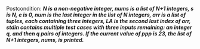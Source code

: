 Postcondition: ***N is a non-negative integer, nums is a list of N+1 integers, s is N, e is 0, num is the last integer in the list of N integers, arr is a list of tuples, each containing three integers, LA is the second last index of arr, stdin contains multiple test cases with three inputs remaining: an integer q, and then q pairs of integers. If the current value of ppp is 23, the list of N+1 integers, nums, is printed.***